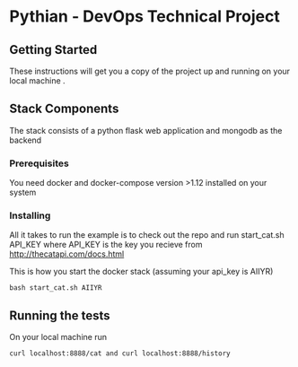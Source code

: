 # Pythian - DevOps Technical Project



## Getting Started

These instructions will get you a copy of the project up and running on your local machine .

## Stack Components

The stack consists of a python flask web application and mongodb as the backend

### Prerequisites

You need docker and docker-compose version >1.12 installed on your system

### Installing

All it takes to run the example is to check out the repo and run  start_cat.sh API_KEY where API_KEY is the key you recieve from http://thecatapi.com/docs.html

This is how you start the docker stack (assuming your api_key is AIIYR)

```
bash start_cat.sh AIIYR
```


## Running the tests

On your local machine run 

```
curl localhost:8888/cat and curl localhost:8888/history
```
